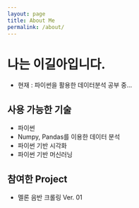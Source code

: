 ```yaml
---
layout: page
title: About Me
permalink: /about/
---
```


# 나는 이길아입니다.

* 현재 : 파이썬을 활용한 데이터분석 공부 중...

## 사용 가능한 기술
* 파이썬
* Numpy, Pandas를 이용한 데이터 분석
* 파이썬 기반 시각화
* 파이썬 기반 머신러닝


## 참여한 Project
* 멜론 음반 크롤링 Ver. 01





